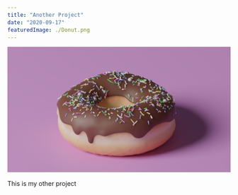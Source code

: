 ```yaml
---
title: "Another Project"
date: "2020-09-17"
featuredImage: ./Donut.png
---
```

![Donut](./Donut.png)

This is my other project